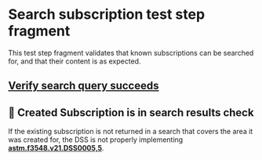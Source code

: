 # Search subscription test step fragment

This test step fragment validates that known subscriptions can be searched for, and that their content is as expected.

## [Verify search query succeeds](./search_query.md)

## 🛑 Created Subscription is in search results check

If the existing subscription is not returned in a search that covers the area it was created for, the DSS is not properly implementing **[astm.f3548.v21.DSS0005,5](../../../../../../../requirements/astm/f3548/v21.md)**.
